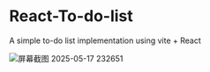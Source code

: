 # React-To-do-list
A simple to-do list implementation using vite + React

![屏幕截图 2025-05-17 232651](https://github.com/user-attachments/assets/f96eaec4-55af-410e-a5e9-b5f2ad03143e)
